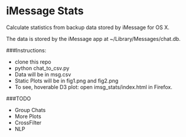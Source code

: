 # iMessage Stats
Calculate statistics from backup data stored by iMessage for OS X.

The data is stored by the iMessage app at ~/Library/Messages/chat.db.

###Instructions:

- clone this repo
- python chat_to_csv.py
- Data will be in msg.csv
- Static Plots will be in fig1.png and fig2.png
- To see, hoverable D3 plot: open imsg_stats/index.html in Firefox.


###TODO

- Group Chats
- More Plots
- CrossFilter
- NLP
